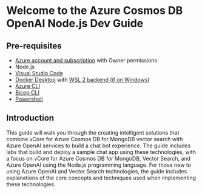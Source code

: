 # Welcome to the Azure Cosmos DB OpenAI Node.js Dev Guide

## Pre-requisites

- [Azure account and subscription](https://azure.microsoft.com/free/) with Owner permissions
- Node.js
- [Visual Studio Code](https://code.visualstudio.com/download)
- [Docker Desktop](https://www.docker.com/products/docker-desktop/) with [WSL 2 backend (if on Windows)](https://learn.docker.com/desktop/wsl/)
- [Azure CLI](https://learn.microsoft.com/cli/azure/install-azure-cli)
- [Bicep CLI](https://learn.microsoft.com/azure/azure-resource-manager/bicep/install#install-manually)
- [Powershell](https://learn.microsoft.com/powershell/scripting/install/installing-powershell?view=powershell-7.3)

## Introduction

This guide will walk you through the creating intelligent solutions that combine vCore for Azure Cosmos DB for MongoDB vector search with Azure OpenAI services to build a chat bot experience. The guide includes labs that build and deploy a sample chat app using these technologies, with a focus on vCore for Azure Cosmos DB for MongoDB, Vector Search, and Azure OpenAI using the Node.js programming language. For those new to using Azure OpenAI and Vector Search technologies, the guide includes explanations of the core concepts and techniques used when implementing these technologies.
